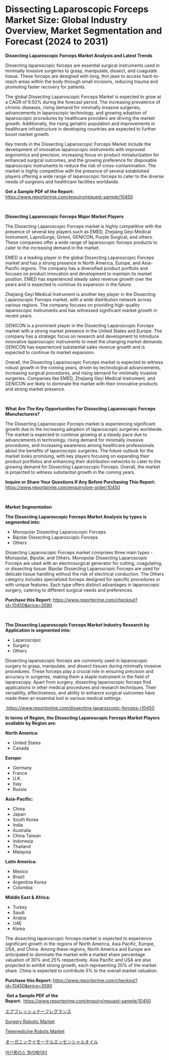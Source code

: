 <p><h1>Dissecting Laparoscopic Forceps Market Size: Global Industry Overview, Market Segmentation and Forecast (2024 to 2031)</h1></p><p><strong>Dissecting Laparoscopic Forceps Market Analysis and Latest Trends</strong></p>
<p><p>Dissecting laparoscopic forceps are essential surgical instruments used in minimally invasive surgeries to grasp, manipulate, dissect, and coagulate tissue. These forceps are designed with long, thin jaws to access hard-to-reach areas within the body through small incisions, reducing trauma and promoting faster recovery for patients. </p><p>The global Dissecting Laparoscopic Forceps Market is expected to grow at a CAGR of 9.50% during the forecast period. The increasing prevalence of chronic diseases, rising demand for minimally invasive surgeries, advancements in laparoscopic technology, and growing adoption of laparoscopic procedures by healthcare providers are driving the market growth. Additionally, the rising geriatric population and improvements in healthcare infrastructure in developing countries are expected to further boost market growth.</p><p>Key trends in the Dissecting Laparoscopic Forceps Market include the development of innovative laparoscopic instruments with improved ergonomics and precision, increasing focus on product miniaturization for enhanced surgical outcomes, and the growing preference for disposable laparoscopic instruments to reduce the risk of cross-contamination. The market is highly competitive with the presence of several established players offering a wide range of laparoscopic forceps to cater to the diverse needs of surgeons and healthcare facilities worldwide.</p></p>
<p><strong>Get a Sample PDF of the Report:&nbsp;</strong> <a href="https://www.reportprime.com/enquiry/request-sample/10450">https://www.reportprime.com/enquiry/request-sample/10450</a></p>
<p>&nbsp;</p>
<p><strong>Dissecting Laparoscopic Forceps Major Market Players</strong></p>
<p><p>The Dissecting Laparoscopic Forceps market is highly competitive with the presence of several key players such as EMED, Zhejiang Geyi Medical Instrument, LaproSurge, Gimmi, GENICON, Purple Surgical, and others. These companies offer a wide range of laparoscopic forceps products to cater to the increasing demand in the market.</p><p>EMED is a leading player in the global Dissecting Laparoscopic Forceps market and has a strong presence in North America, Europe, and Asia-Pacific regions. The company has a diversified product portfolio and focuses on product innovation and development to maintain its market position. EMED has experienced steady sales revenue growth over the years and is expected to continue its expansion in the future.</p><p>Zhejiang Geyi Medical Instrument is another key player in the Dissecting Laparoscopic Forceps market, with a wide distribution network across various regions. The company focuses on providing high-quality laparoscopic instruments and has witnessed significant market growth in recent years.</p><p>GENICON is a prominent player in the Dissecting Laparoscopic Forceps market with a strong market presence in the United States and Europe. The company has a strategic focus on research and development to introduce innovative laparoscopic instruments to meet the changing market demands. GENICON has experienced substantial sales revenue growth and is expected to continue its market expansion.</p><p>Overall, the Dissecting Laparoscopic Forceps market is expected to witness robust growth in the coming years, driven by technological advancements, increasing surgical procedures, and rising demand for minimally invasive surgeries. Companies like EMED, Zhejiang Geyi Medical Instrument, and GENICON are likely to dominate the market with their innovative products and strong market presence.</p></p>
<p>&nbsp;</p>
<p><strong>What Are The Key Opportunities For Dissecting Laparoscopic Forceps Manufacturers?</strong></p>
<p><p>The Dissecting Laparoscopic Forceps market is experiencing significant growth due to the increasing adoption of laparoscopic surgeries worldwide. The market is expected to continue growing at a steady pace due to advancements in technology, rising demand for minimally invasive procedures, and increasing awareness among healthcare professionals about the benefits of laparoscopic surgeries. The future outlook for the market looks promising, with key players focusing on expanding their product portfolios and enhancing their distribution networks to cater to the growing demand for Dissecting Laparoscopic Forceps. Overall, the market is projected to witness substantial growth in the coming years.</p></p>
<p><strong>Inquire or Share Your Questions If Any Before Purchasing This Report:</strong> <a href="https://www.reportprime.com/enquiry/pre-order/10450">https://www.reportprime.com/enquiry/pre-order/10450</a></p>
<p>&nbsp;</p>
<p><strong>Market Segmentation</strong></p>
<p><strong>The Dissecting Laparoscopic Forceps Market Analysis by types is segmented into:</strong></p>
<p><ul><li>Monopolar Dissecting Laparoscopic Forceps</li><li>Bipolar Dissecting Laparoscopic Forceps</li><li>Others</li></ul></p>
<p><p>Dissecting Laparoscopic Forceps market comprises three main types - Monopolar, Bipolar, and Others. Monopolar Dissecting Laparoscopic Forceps are used with an electrosurgical generator for cutting, coagulating, or dissecting tissue. Bipolar Dissecting Laparoscopic Forceps are used for delicate tissue handling without the risk of electrical conduction. The Others category includes specialized forceps designed for specific procedures or with unique features. Each type offers distinct advantages in laparoscopic surgery, catering to different surgical needs and preferences.</p></p>
<p><strong>Purchase this Report:&nbsp;</strong><a href="https://www.reportprime.com/checkout?id=10450&price=3590">https://www.reportprime.com/checkout?id=10450&price=3590</a></p>
<p>&nbsp;</p>
<p><strong>The Dissecting Laparoscopic Forceps Market Industry Research by Application is segmented into:</strong></p>
<p><ul><li>Laparoscopic</li><li>Surgery</li><li>Others</li></ul></p>
<p><p>Dissecting laparoscopic forceps are commonly used in laparoscopic surgery to grasp, manipulate, and dissect tissues during minimally invasive procedures. These forceps play a crucial role in ensuring precision and accuracy in surgeries, making them a staple instrument in the field of laparoscopy. Apart from surgery, dissecting laparoscopic forceps find applications in other medical procedures and research techniques. Their versatility, effectiveness, and ability to enhance surgical outcomes have made them an essential tool in various medical settings.</p></p>
<p><a href="https://www.reportprime.com/dissecting-laparoscopic-forceps-r10450">&nbsp;https://www.reportprime.com/dissecting-laparoscopic-forceps-r10450</a></p>
<p><strong>In terms of Region, the Dissecting Laparoscopic Forceps Market Players available by Region are:</strong></p>
<p>
    <p> <strong> North America: </strong>
        <ul>
            <li>United States</li>
            <li>Canada</li>
        </ul>
        </p> 
    <p> <strong> Europe: </strong>
        <ul>
            <li>Germany</li>
            <li>France</li>
            <li>U.K.</li>
            <li>Italy</li>
            <li>Russia</li>
        </ul>
        </p> 
    <p> <strong> Asia-Pacific: </strong>
        <ul>
            <li>China</li>
            <li>Japan</li>
            <li>South Korea</li>
            <li>India</li>
            <li>Australia</li>
            <li>China Taiwan</li>
            <li>Indonesia</li>
            <li>Thailand</li>
            <li>Malaysia</li>
        </ul>
        </p> 
    <p> <strong> Latin America: </strong>
        <ul>
            <li>Mexico</li>
            <li>Brazil</li>
            <li>Argentina Korea</li>
            <li>Colombia</li>
        </ul>
        </p> 
    <p> <strong> Middle East & Africa: </strong>
        <ul>
            <li>Turkey</li>
            <li>Saudi</li>
            <li>Arabia</li>
            <li>UAE</li>
            <li>Korea</li>
        </ul>
    </p>
    </p>
<p><p>The dissecting laparoscopic forceps market is expected to experience significant growth in the regions of North America, Asia Pacific, Europe, USA, and China. Among these regions, North America and Europe are anticipated to dominate the market with a market share percentage valuation of 30% and 25% respectively. Asia Pacific and USA are also projected to exhibit strong growth, each representing 20% of the market share. China is expected to contribute 5% to the overall market valuation.</p></p>
<p><strong>Purchase this Report: </strong><a href="https://www.reportprime.com/checkout?id=10450&price=3590">https://www.reportprime.com/checkout?id=10450&price=3590</a></p>
<p>&nbsp;<strong>Get a Sample PDF of the Report:&nbsp;&nbsp;</strong><a href="https://www.reportprime.com/enquiry/request-sample/10450">https://www.reportprime.com/enquiry/request-sample/10450</a></p>
<p><strong></strong></p>
<p><p><a href="https://github.com/joaejkdzgyljvo6/Market-Research-Report-List-1/blob/main/234367724043.md">エアフレッシュナーフレグランス</a></p><p><a href="https://github.com/pjcfca/Market-Research-Report-List-2/blob/main/surgery-robotic-market.md">Surgery Robotic Market</a></p><p><a href="https://github.com/wusalecollins540tpqoz/Market-Research-Report-List-2/blob/main/telemedicine-robots-market.md">Telemedicine Robots Market</a></p><p><a href="https://medium.com/@jasohung45456/%E6%9C%89%E6%A9%9F%E3%82%A8%E3%83%A2%E3%83%BC%E3%82%BF%E3%83%AB%E3%82%A8%E3%83%83%E3%82%BB%E3%83%B3%E3%82%B7%E3%83%A3%E3%83%AB%E3%82%AA%E3%82%A4%E3%83%AB%E3%81%AE%E5%B8%82%E5%A0%B4%E5%8B%95%E5%90%91%E3%81%A8%E5%B8%82%E5%A0%B4%E5%88%86%E6%9E%90%E3%81%AF-2024%E5%B9%B4%E3%81%8B%E3%82%892031%E5%B9%B4%E3%81%BE%E3%81%A7%E3%81%AE%E6%9C%9F%E9%96%93%E3%81%AB%E4%BA%88%E6%B8%AC%E3%81%95%E3%82%8C%E3%81%A6%E3%81%84%E3%81%BE%E3%81%99-04aa4f59aff2">オーガニックイモーテルエッセンシャルオイル</a></p><p><a href="https://github.com/royErdmtyan906778/Market-Research-Report-List-1/blob/main/302301321889.md">머신룸리스 엘리베이터</a></p></p>